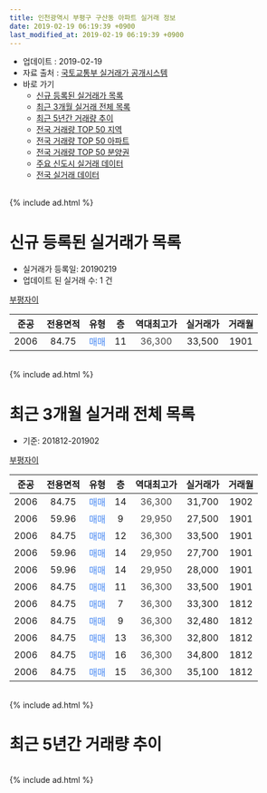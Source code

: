 ```yaml
---
title: 인천광역시 부평구 구산동 아파트 실거래 정보
date: 2019-02-19 06:19:39 +0900
last_modified_at: 2019-02-19 06:19:39 +0900
---
```


* 업데이트 : 2019-02-19
* 자료 출처 : [국토교통부 실거래가 공개시스템](http://rt.molit.go.kr)
* 바로 가기
    * [신규 등록된 실거래가 목록](#신규-등록된-실거래가-목록)
    * [최근 3개월 실거래 전체 목록](#최근-3개월-실거래-전체-목록)
    * [최근 5년간 거래량 추이](#최근-5년간-거래량-추이)
    * [전국 거래량 TOP 50 지역](https://inasie.github.io/apt-trade-info/최근-3개월-전국에서-가장-거래가-많이-발생한-지역)
    * [전국 거래량 TOP 50 아파트](https://inasie.github.io/apt-trade-info/최근-3개월-전국에서-가장-거래가-많이-발생한-아파트)
    * [전국 거래량 TOP 50 분양권](https://inasie.github.io/apt-trade-info/최근-3개월-전국에서-가장-거래가-많이-발생한-분양권)
    * [주요 신도시 실거래 데이터](https://inasie.github.io/apt-trade-info/주요-신도시)
    * [전국 실거래 데이터](https://inasie.github.io/apt-trade-info/전국)
<br>
{% include ad.html %}
<br>

# 신규 등록된 실거래가 목록
* 실거래가 등록일: 20190219
* 업데이트 된 실거래 수: 1 건


[부평자이](https://search.naver.com/search.naver?query=%EC%9D%B8%EC%B2%9C%EA%B4%91%EC%97%AD%EC%8B%9C+%EB%B6%80%ED%8F%89%EA%B5%AC+%EA%B5%AC%EC%82%B0%EB%8F%99+%EB%B6%80%ED%8F%89%EC%9E%90%EC%9D%B4)

|준공|전용면적|유형|층|역대최고가|실거래가|거래월|
|:---:|:---:|:---:|:---:|:---:|:---:|:---:|
|2006|84.75|<span style="color:#4285f3">매매</span>|11|<span style="color:#444444">36,300</span>|33,500|1901|


<br>
{% include ad.html %}
<br>

# 최근 3개월 실거래 전체 목록
* 기준: 201812-201902


[부평자이](https://search.naver.com/search.naver?query=%EC%9D%B8%EC%B2%9C%EA%B4%91%EC%97%AD%EC%8B%9C+%EB%B6%80%ED%8F%89%EA%B5%AC+%EA%B5%AC%EC%82%B0%EB%8F%99+%EB%B6%80%ED%8F%89%EC%9E%90%EC%9D%B4)

|준공|전용면적|유형|층|역대최고가|실거래가|거래월|
|:---:|:---:|:---:|:---:|:---:|:---:|:---:|
|2006|84.75|<span style="color:#4285f3">매매</span>|14|<span style="color:#444444">36,300</span>|31,700|1902|
|2006|59.96|<span style="color:#4285f3">매매</span>|9|<span style="color:#444444">29,950</span>|27,500|1901|
|2006|84.75|<span style="color:#4285f3">매매</span>|12|<span style="color:#444444">36,300</span>|33,500|1901|
|2006|59.96|<span style="color:#4285f3">매매</span>|14|<span style="color:#444444">29,950</span>|27,700|1901|
|2006|59.96|<span style="color:#4285f3">매매</span>|14|<span style="color:#444444">29,950</span>|28,000|1901|
|2006|84.75|<span style="color:#4285f3">매매</span>|11|<span style="color:#444444">36,300</span>|33,500|1901|
|2006|84.75|<span style="color:#4285f3">매매</span>|7|<span style="color:#444444">36,300</span>|33,300|1812|
|2006|84.75|<span style="color:#4285f3">매매</span>|9|<span style="color:#444444">36,300</span>|32,480|1812|
|2006|84.75|<span style="color:#4285f3">매매</span>|13|<span style="color:#444444">36,300</span>|32,800|1812|
|2006|84.75|<span style="color:#4285f3">매매</span>|16|<span style="color:#444444">36,300</span>|34,800|1812|
|2006|84.75|<span style="color:#4285f3">매매</span>|15|<span style="color:#444444">36,300</span>|35,100|1812|


<br>
{% include ad.html %}
<br>

# 최근 5년간 거래량 추이


<div style="width:100%;">
    <canvas id="deal_progress" height="200"></canvas>
</div>

<script>
new Chart(document.getElementById("deal_progress"), {
    type: 'line',
    data: {
        labels: ['201402','201403','201404','201405','201406','201407','201408','201409','201410','201411','201412','201501','201502','201503','201504','201505','201506','201507','201508','201509','201510','201511','201512','201601','201602','201603','201604','201605','201606','201607','201608','201609','201610','201611','201612','201701','201702','201703','201704','201705','201706','201707','201708','201709','201710','201711','201712','201801','201802','201803','201804','201805','201806','201807','201808','201809','201810','201811','201812','201901','201902'],
        datasets: [{
            label: '매매',
            pointRadius: 1,
            data: [12, 12, 7, 6, 3, 9, 8, 10, 11, 8, 4, 5, 8, 9, 5, 5, 7, 4, 2, 1, 3, 7, 2, 7, 2, 7, 7, 11, 10, 5, 4, 4, 4, 5, 1, 2, 6, 7, 4, 5, 4, 4, 4, 10, 4, 3, 1, 1, 1, 3, 2, 4, 3, 2, 4, 6, 8, 2, 5, 5, 1],
            borderColor: "rgba(255, 201, 14, 1)",
            backgroundColor: "rgba(255, 201, 14, 0.5)",
            fill: false,
            lineTension: 0
        },{
            label: '전월세',
            pointRadius: 1,
            data: [6, 2, 1, 1, 2, 2, 1, 6, 2, 0, 5, 4, 2, 5, 4, 5, 0, 3, 0, 2, 1, 4, 0, 2, 1, 3, 0, 1, 0, 2, 2, 2, 1, 2, 2, 2, 0, 3, 3, 2, 3, 2, 3, 1, 2, 0, 2, 0, 1, 4, 3, 2, 1, 2, 0, 0, 3, 2, 0, 0, 0],
            borderColor: "rgba(0, 141, 185, 1)",
            backgroundColor: "rgba(0, 141, 185, 0.5)",
            fill: false,
            lineTension: 0
        }
        ]
    },
    options: {
        responsive: true,
        title: {
            display: false
        },
        tooltips: {
            mode: 'index',
            intersect: false
        },
        hover: {
            mode: 'nearest',
            intersect: true
        },
        scales: {
            xAxes: [{
                display: true,
                scaleLabel: {
                    display: true,
                    labelString: '년/월'
                }
            }],
            yAxes: [{
                display: true,
                ticks: {
                    suggestedMin: 0,
                },
                scaleLabel: {
                    display: true,
                    labelString: '실거래 수'
                }
            }]
        }
    }
});

</script>


<br>
{% include ad.html %}
<br>

